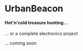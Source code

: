 # UrbanBeacon
#### Hot'n'cold treasure hunting...

... or a complete electronics project

... coming soon
